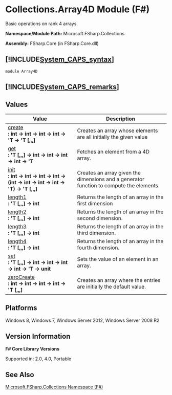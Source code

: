 # Collections.Array4D Module (F#)

Basic operations on rank 4 arrays.

**Namespace/Module Path:** Microsoft.FSharp.Collections

**Assembly:** FSharp.Core (in FSharp.Core.dll)


## [!INCLUDE[System_CAPS_syntax](//System/Token/System_CAPS_syntax_md.md)]

```
module Array4D
```

## [!INCLUDE[System_CAPS_remarks](//System/Token/System_CAPS_remarks_md.md)]

## Values


|Value|Description|
|-----|-----------|
|[create](http://msdn.microsoft.com/en-us/library/c146b4b0-2e63-4d00-8451-5d72833ccfdc)<br />**: int -&gt; int -&gt; int -&gt; int -&gt; 'T -&gt; 'T [,,,]**|Creates an array whose elements are all initially the given value|
|[get](http://msdn.microsoft.com/en-us/library/d268205c-d77b-4816-8360-57be8e770005)<br />**: 'T [,,,] -&gt; int -&gt; int -&gt; int -&gt; int -&gt; 'T**|Fetches an element from a 4D array.|
|[init](http://msdn.microsoft.com/en-us/library/41e8bf42-5a11-4884-8890-a1b194f5f80e)<br />**: int -&gt; int -&gt; int -&gt; int -&gt; (int -&gt; int -&gt; int -&gt; int -&gt; 'T) -&gt; 'T [,,,]**|Creates an array given the dimensions and a generator function to compute the elements.|
|[length1](http://msdn.microsoft.com/en-us/library/a864b7e6-7da5-45bf-9b54-ef0f772488f1)<br />**: 'T [,,,] -&gt; int**|Returns the length of an array in the first dimension|
|[length2](http://msdn.microsoft.com/en-us/library/2da2dd52-1348-4c70-b64c-299a3d43cda1)<br />**: 'T [,,,] -&gt; int**|Returns the length of an array in the second dimension.|
|[length3](http://msdn.microsoft.com/en-us/library/199a6b83-85df-4ed6-9ef9-faa0b4e2ae6d)<br />**: 'T [,,,] -&gt; int**|Returns the length of an array in the third dimension.|
|[length4](http://msdn.microsoft.com/en-us/library/f8e138c3-0a87-4b63-86ab-9d286c6b6cff)<br />**: 'T [,,,] -&gt; int**|Returns the length of an array in the fourth dimension.|
|[set](http://msdn.microsoft.com/en-us/library/2b72ed80-310c-4b75-9fa4-6cbb13aa7ff4)<br />**: 'T [,,,] -&gt; int -&gt; int -&gt; int -&gt; int -&gt; 'T -&gt; unit**|Sets the value of an element in an array.|
|[zeroCreate](http://msdn.microsoft.com/en-us/library/1391be77-5364-4397-a710-c1298e6397bc)<br />**: int -&gt; int -&gt; int -&gt; int -&gt; 'T [,,,]**|Creates an array where the entries are initially the default value.|

## Platforms
Windows 8, Windows 7, Windows Server 2012, Windows Server 2008 R2


## Version Information
**F# Core Library Versions**

Supported in: 2.0, 4.0, Portable


## See Also
[Microsoft.FSharp.Collections Namespace &#40;F&#35;&#41;](Microsoft.FSharp.Collections+Namespace+28%F%2329%.md)

